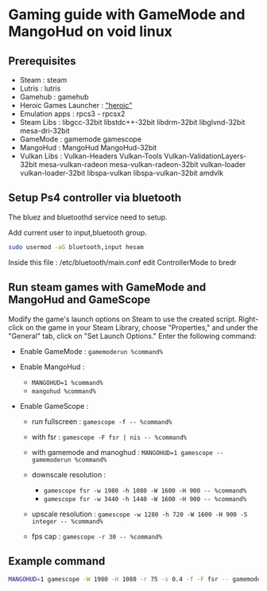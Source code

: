 # Gaming guide with GameMode and MangoHud on void linux

## Prerequisites

- Steam : steam
- Lutris : lutris
- Gamehub : gamehub
- Heroic Games Launcher : ["heroic"](https://heroicgameslauncher.com/)
- Emulation apps : rpcs3 - rpcsx2
- Steam Libs : libgcc-32bit libstdc++-32bit libdrm-32bit libglvnd-32bit mesa-dri-32bit
- GameMode : gamemode gamescope
- MangoHud : MangoHud MangoHud-32bit
- Vulkan Libs : Vulkan-Headers Vulkan-Tools Vulkan-ValidationLayers-32bit mesa-vulkan-radeon mesa-vulkan-radeon-32bit vulkan-loader vulkan-loader-32bit libspa-vulkan libspa-vulkan-32bit amdvlk

## Setup Ps4 controller via bluetooth

The bluez and bluetoothd service need to setup.

Add current user to input,bluetooth group.

```bash
sudo usermod -aG bluetooth,input hesam
```

Inside this file : /etc/bluetooth/main.conf
edit ControllerMode to bredr

## Run steam games with GameMode and MangoHud and GameScope

Modify the game's launch options on Steam to use the created script. Right-click on the game in your Steam Library, choose "Properties," and under the "General" tab, click on "Set Launch Options." Enter the following command:

- Enable GameMode :
  ```gamemoderun %command%```

- Enable MangoHud :
  - ```MANGOHUD=1 %command%```
  - ```mangohud %command%```

- Enable GameScope :
  - run fullscreen : ```gamescope -f -- %command%```
  - with fsr : ```gamescope -F fsr | nis -- %command%```
  - with gamemode and manoghud : ```MANGOHUD=1 gamescope -- gamemoderun %command%```

  - downscale resolution :
    - ```gamescope fsr -w 1980 -h 1080 -W 1600 -H 900 -- %command%```
    - ```gamescope fsr -w 3440 -h 1440 -W 1600 -H 900 -- %command%```

  - upscale resolution : ```gamescope -w 1280 -h 720 -W 1600 -H 900 -S integer -- %command%```

  - fps cap : ```gamescope -r 30 -- %command%```

## Example command

```bash
MANGOHUD=1 gamescope -W 1980 -H 1080 -r 75 -s 0.4 -f -F fsr -- gamemoderun %command%
```

